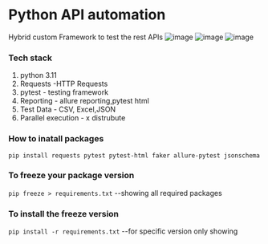 # Python API automation

Hybrid custom Framework to test the rest APIs
![image](https://github.com/Hymavathi26/PythonAPIAutomation/assets/147125836/4d28033f-27f1-42cd-b91d-61fe43f10002)
![image](https://github.com/Hymavathi26/PythonAPIAutomation/assets/147125836/dc9c295b-fc21-4be5-a3ce-15882f68d749)
![image](https://github.com/Hymavathi26/PythonAPIAutomation/assets/147125836/88dece49-0883-462a-bbe0-4978bdea27f3)

### Tech stack
1. python 3.11
2. Requests -HTTP Requests
3. pytest - testing framework
4. Reporting - allure reporting,pytest html
5. Test Data - CSV, Excel,JSON
6. Parallel execution - x distrubute


### How to inatall packages
``pip install requests pytest pytest-html faker allure-pytest jsonschema
``

### To freeze your package version  
``pip freeze > requirements.txt``   --showing all required packages

### To install the freeze version
``pip install -r requirements.txt``   --for specific version only showing
